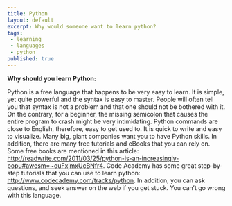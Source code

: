 ```yaml
---
title: Python
layout: default
excerpt: Why would someone want to learn python?
tags:
 - learning
 - languages
 - python
published: true
---
```


<b>Why should you learn Python:</b>

Python is a free language that happens to be very easy to learn. It is simple, yet quite powerful and the syntax is easy to master. People will often tell you that syntax is not a problem and that one should not be bothered with it. On the contrary, for a beginner, the missing semicolon that causes the entire program to crash might be very intimidating. Python commands are close to English, therefore, easy to get used to. It is quick to write and easy to visualize. Many big, giant companies want you to have Python skills. In addition, there are many free tutorials and eBooks that you can rely on. Some free books are mentioned in this article: http://readwrite.com/2011/03/25/python-is-an-increasingly-popu#awesm=~ouFxjmxUcBNfr4. Code Academy has some great step-by-step tutorials that you can use to learn python: http://www.codecademy.com/tracks/python. In addition, you can ask questions, and seek answer on the web if you get stuck. You can’t go wrong with this language.  
